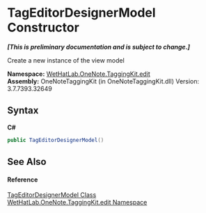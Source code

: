 # TagEditorDesignerModel Constructor 
 _**\[This is preliminary documentation and is subject to change.\]**_

Create a new instance of the view model

**Namespace:**&nbsp;<a href="60ca3730-00cd-fce3-4009-523f3952fd9e.md">WetHatLab.OneNote.TaggingKit.edit</a><br />**Assembly:**&nbsp;OneNoteTaggingKit (in OneNoteTaggingKit.dll) Version: 3.7.7393.32649

## Syntax

**C#**<br />
``` C#
public TagEditorDesignerModel()
```


## See Also


#### Reference
<a href="4f801abf-0a46-9031-8b58-a589753352e3.md">TagEditorDesignerModel Class</a><br /><a href="60ca3730-00cd-fce3-4009-523f3952fd9e.md">WetHatLab.OneNote.TaggingKit.edit Namespace</a><br />